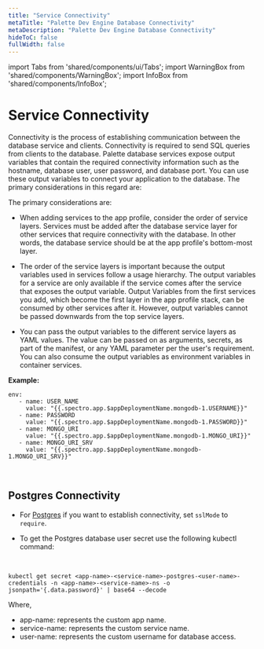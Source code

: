 ```yaml
---
title: "Service Connectivity"
metaTitle: "Palette Dev Engine Database Connectivity"
metaDescription: "Palette Dev Engine Database Connectivity"
hideToC: false
fullWidth: false
---
```


import Tabs from 'shared/components/ui/Tabs';
import WarningBox from 'shared/components/WarningBox';
import InfoBox from 'shared/components/InfoBox';


# Service Connectivity

Connectivity is the process of establishing communication between the database service and clients. Connectivity is required to send SQL queries from clients to the database. Palette database services expose output variables that contain the required connectivity information such as the hostname, database user, user password, and database port. You can use these output variables to connect your application to the database.
The primary considerations in this regard are:

The primary considerations are:

* When adding services to the app profile, consider the order of service layers. Services must be added after the database service layer for other services that require connectivity with the database. In other words, the database service should be at the app profile's bottom-most layer.


* The order of the service layers is important because the output variables used in services follow a usage hierarchy. The output variables for a service are only available if the service comes after the service that exposes the output variable. Output Variables from the first services you add, which become the first layer in the app profile stack, can be consumed by other services after it. However, output variables cannot be passed downwards from the top service layers.


* You can pass the output variables to the different service layers as YAML values. The value can be passed on as arguments, secrets, as part of the manifest, or any YAML parameter per the user's requirement. You can also consume the output variables as environment variables in container services.


**Example:**

```
env:
   - name: USER_NAME
     value: "{{.spectro.app.$appDeploymentName.mongodb-1.USERNAME}}"
   - name: PASSWORD
     value: "{{.spectro.app.$appDeploymentName.mongodb-1.PASSWORD}}"
   - name: MONGO_URI
     value: "{{.spectro.app.$appDeploymentName.mongodb-1.MONGO_URI}}"
   - name: MONGO_URI_SRV
     value: "{{.spectro.app.$appDeploymentName.mongodb-1.MONGO_URI_SRV}}"
```

<br />


## Postgres Connectivity

* For [Postgres](https://www.postgresql.org/docs/current/libpq-ssl.html) if you want to establish connectivity, set `sslMode` to `require`. 


* To get the Postgres database user secret use the following kubectl command:


<br />

```
kubectl get secret <app-name>-<service-name>-postgres-<user-name>-credentials -n <app-name>-<service-name>-ns -o jsonpath='{.data.password}' | base64 --decode
```
Where, 

  * app-name: represents the custom app name.
  * service-name: represents the custom service name.
  * user-name: represents the custom username for database access.

<br />







  

